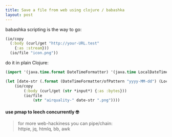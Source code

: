 ```yaml
---
title: Save a file from web using clojure / babashka
layout: post
---
```


babashka scripting is the way to go:

```clojure
(io/copy
  (:body (curl/get "http://your-URL.test"
    {:as :stream}))
  (io/file "icon.png"))
```

do it in plain Clojure:

```clojure
(import '(java.time.format DateTimeFormatter) '(java.time LocalDateTime)) 

(let [date-str (.format (DateTimeFormatter/ofPattern "yyyy-MM-dd") (LocalDateTime/now))]
    (io/copy
        (:body (curl/get (str *input*) {:as :bytes}))
        (io/file 
            (str "airquality-" date-str ".png"))))
```

#### use pmap to leech concurrently 🤓

> for more web-hackiness you can pipe/chain:  
> httpie, jq, htmlq, bb, awk